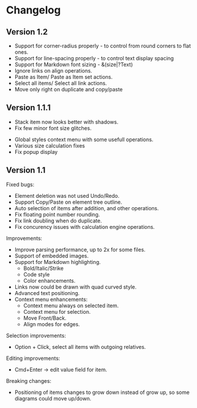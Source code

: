 #  Changelog
## Version 1.2

+ Support for corner-radius properly - to control from round corners to flat ones.
+ Support for line-spacing properly - to control text display spacing 
+ Support for Markdown font sizing - &(size|?Text)
+ Ignore links on align operations.
+ Paste as Item/ Paste as Item set actions.
+ Select all items/ Select all link actions.
+ Move only right on duplicate and copy/paste


## Version 1.1.1

* Stack item now looks better with shadows.
* Fix few minor font size glitches.
+ Global styles context menu with some usefull operations.
+ Various size calculation fixes
+ Fix popup display

## Version 1.1

Fixed bugs:
* Element deletion was not used Undo/Redo.
* Support Copy/Paste on element tree outline.
* Auto selection of items after addition, and other operations.
* Fix floating point number rounding.
* Fix link doubling when do duplicate.
* Fix concurency issues with calculation engine operations.

Improvements:
* Improve parsing performance, up to 2x for some files.
* Support of embedded images.
* Support for Markdown highlighting.
    * Bold/Italic/Strike
    * Code style
    * Color enhancements.
* Links now could be drawn with quad curved style.
* Advanced text positioning.
* Context menu enhancements:
    * Context menu always on selected item.
    * Context menu for selection.
    * Move Front/Back.
    * Align modes for edges.

Selection improvements:
* Option + Click, select all items with outgoing relatives.

Editing improvements:
* Cmd+Enter -> edit value field for item.

Breaking changes:
* Positioning of items changes to grow down instead of grow up, so some diagrams could move up/down.

